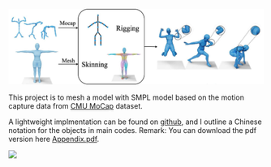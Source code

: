 ![](./intro.jpg)

This project is to mesh a model with SMPL model based on the motion capture data from [CMU MoCap](http://mocap.cs.cmu.edu/) dataset.

A lightweight implmentation can be found on [github](https://github.com/CalciferZh/SMPL-AMC-Imitator), and I outline a Chinese notation for the objects in main codes. Remark: You can download the pdf version here [Appendix.pdf](./Appendix.pdf).

![](./Appendix.png)